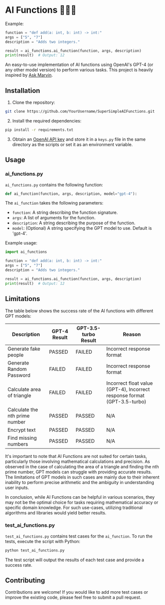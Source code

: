 # AI Functions 🤖👩‍💻

Example:

```python
function = "def add(a: int, b: int) -> int:"
args = ["5", "7"]
description = "Adds two integers."

result = ai_functions.ai_function(function, args, description)
print(result)  # Output: 12
```

An easy-to-use implementation of AI functions using OpenAI's GPT-4 (or any other model version) to perform various tasks. This project is heavily inspired by [Ask Marvin](https://www.askmarvin.ai/).

## Installation

1. Clone the repository:

```bash
git clone https://github.com/YourUsername/SuperSimpleAIFunctions.git
```

2. Install the required dependencies:

```bash
pip install -r requirements.txt
```

3. Obtain an [OpenAI API key](https://beta.openai.com/signup/) and store it in a `keys.py` file in the same directory as the scripts or set it as an environment variable.

## Usage

### ai_functions.py

`ai_functions.py` contains the following function:

```python
def ai_function(function, args, description, model="gpt-4"):
```

The `ai_function` takes the following parameters:
- `function`: A string describing the function signature.
- `args`: A list of arguments for the function.
- `description`: A string describing the purpose of the function.
- `model`: (Optional) A string specifying the GPT model to use. Default is 'gpt-4'.

Example usage:

```python
import ai_functions

function = "def add(a: int, b: int) -> int:"
args = ["5", "7"]
description = "Adds two integers."

result = ai_functions.ai_function(function, args, description)
print(result)  # Output: 12
```

## Limitations

The table below shows the success rate of the AI functions with different GPT models:

| Description               | GPT-4 Result | GPT-3.5-turbo Result | Reason |
|---------------------------|--------------|----------------------|--------|
| Generate fake people      | PASSED       | FAILED               | Incorrect response format |
| Generate Random Password  | FAILED       | FAILED               | Incorrect response format |
| Calculate area of triangle| FAILED       | FAILED               | Incorrect float value (GPT-4), Incorrect response format (GPT-3.5-turbo) |
| Calculate the nth prime number | PASSED  | PASSED               | N/A    |
| Encrypt text              | PASSED       | PASSED               | N/A    |
| Find missing numbers      | PASSED       | PASSED               | N/A    |

It's important to note that AI Functions are not suited for certain tasks, particularly those involving mathematical calculations and precision. As observed in the case of calculating the area of a triangle and finding the nth prime number, GPT models can struggle with providing accurate results. The limitations of GPT models in such cases are mainly due to their inherent inability to perform precise arithmetic and the ambiguity in understanding user inputs.

In conclusion, while AI Functions can be helpful in various scenarios, they may not be the optimal choice for tasks requiring mathematical accuracy or specific domain knowledge. For such use-cases, utilizing traditional algorithms and libraries would yield better results.



### test_ai_functions.py

`test_ai_functions.py` contains test cases for the `ai_function`. To run the tests, execute the script with Python:

```bash
python test_ai_functions.py
```

The test script will output the results of each test case and provide a success rate.

## Contributing

Contributions are welcome! If you would like to add more test cases or improve the existing code, please feel free to submit a pull request.
